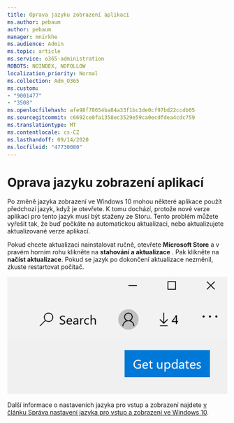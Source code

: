 ```yaml
---
title: Oprava jazyku zobrazení aplikací
ms.author: pebaum
author: pebaum
manager: mnirkhe
ms.audience: Admin
ms.topic: article
ms.service: o365-administration
ROBOTS: NOINDEX, NOFOLLOW
localization_priority: Normal
ms.collection: Adm_O365
ms.custom:
- "9001477"
- "3508"
ms.openlocfilehash: afe98f78654ba84a33f1bc3de0cf97bd22ccdb05
ms.sourcegitcommit: c6692ce0fa1358ec3529e59ca0ecdfdea4cdc759
ms.translationtype: MT
ms.contentlocale: cs-CZ
ms.lasthandoff: 09/14/2020
ms.locfileid: "47730080"
---
```

# <a name="fix-the-display-language-of-apps"></a>Oprava jazyku zobrazení aplikací

Po změně jazyka zobrazení ve Windows 10 mohou některé aplikace použít předchozí jazyk, když je otevřete. K tomu dochází, protože nové verze aplikací pro tento jazyk musí být staženy ze Storu. Tento problém můžete vyřešit tak, že buď počkáte na automatickou aktualizaci, nebo aktualizujete aktualizované verze aplikací.

Pokud chcete aktualizaci nainstalovat ručně, otevřete **Microsoft Store** a v pravém horním rohu klikněte na **stahování a aktualizace** . Pak klikněte na **načíst aktualizace**. Pokud se jazyk po dokončení aktualizace nezměnil, zkuste restartovat počítač.

![Získejte aktualizace.](media/get-updates.png)

Další informace o nastaveních jazyka pro vstup a zobrazení najdete [v článku Správa nastavení jazyka pro vstup a zobrazení ve Windows 10](https://support.microsoft.com/help/4027670/windows-10-add-and-switch-input-and-display-language-preferences).
